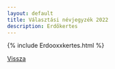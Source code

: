```yaml
---
layout: default
title: Választási névjegyzék 2022
description: Erdőkertes
---
```


{% include Erdooxxkertes.html %}

[Vissza](./)